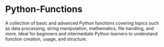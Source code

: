 # Python-Functions
A collection of basic and advanced Python functions covering topics such as data processing, string manipulation, mathematics, file handling, and more. Ideal for beginners and intermediate Python learners to understand function creation, usage, and structure.
